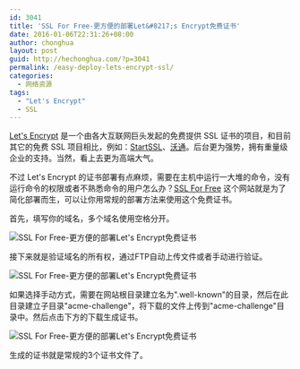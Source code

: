 ```yaml
---
id: 3041
title: 'SSL For Free-更方便的部署Let&#8217;s Encrypt免费证书'
date: 2016-01-06T22:31:26+08:00
author: chonghua
layout: post
guid: http://hechonghua.com/?p=3041
permalink: /easy-deploy-lets-encrypt-ssl/
categories:
  - 网络资源
tags:
  - "Let's Encrypt"
  - SSL
---
```

<a href="https://letsencrypt.org/" target="_blank">Let's Encrypt</a> 是一个由各大互联网巨头发起的免费提供 SSL 证书的项目，和目前其它的免费 SSL 项目相比，例如：<a href="https://www.startssl.com" target="_blank">StartSSL</a>、<a href="https://www.wosign.com/" target="_blank">沃通</a>。后台更为强势，拥有重量级企业的支持。当然，看上去更为高端大气。

<!--more-->

不过 Let's Encrypt 的证书部署有点麻烦，需要在主机中运行一大堆的命令，没有运行命令的权限或者不熟悉命令的用户怎么办？<a href="https://www.sslforfree.com/" target="_blank">SSL For Free</a> 这个网站就是为了简化部署而生，可以让你用常规的部署方法来使用这个免费证书。

首先，填写你的域名，多个域名使用空格分开。

![SSL For Free-更方便的部署Let's Encrypt免费证书](http://chonghua-1251666171.cos.ap-shanghai.myqcloud.com/sslfree.png) 

接下来就是验证域名的所有权，通过FTP自动上传文件或者手动进行验证。

![SSL For Free-更方便的部署Let's Encrypt免费证书](http://chonghua-1251666171.cos.ap-shanghai.myqcloud.com/sslfree2.png) 

如果选择手动方式，需要在网站根目录建立名为".well-known"的目录，然后在此目录建立子目录"acme-challenge"，将下载的文件上传到"acme-challenge"目录中。然后点击下方的下载生成证书。

![SSL For Free-更方便的部署Let's Encrypt免费证书](http://chonghua-1251666171.cos.ap-shanghai.myqcloud.com/sslfree5.png) 

生成的证书就是常规的3个证书文件了。